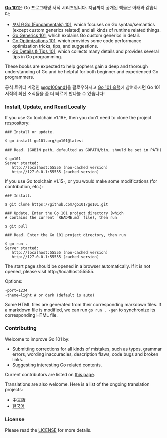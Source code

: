 
<b>[Go 101](https://go101.org)</b>은 Go 프로그래밍 서적 시리즈입니다.
지금까지 공개된 책들은 아래와 같습니다:

* [보세요Go (Fundamentals) 101](https://go101.org/article/101.html), which focuses on Go syntax/semantics (except custom generics related) and all kinds of runtime related things.
* [Go Generics 101](https://go101.org/generics/101.html), which explains Go custom generics in detail.
* [Go Optimizations 101](https://go101.org/optimizations/101.html), which provides some code performance optimization tricks, tips, and suggestions.
* [Go Details & Tips 101](https://go101.org/details-and-tips/101.html), which collects many details and provides several tips in Go programming.

These books are expected to help gophers gain a deep and thorough understanding of Go
and be helpful for both beginner and experienced Go programmers.

공식 트위터 계정인 [@go100and1](https://twitter.com/go100and1)을 팔로우하시고
[Go 101 슬랙](https://go-101.slack.com)에 참여하시면 Go 101 서적의 최신 소식들을
좀 더 빠르게 만나볼 수 있습니다!

### Install, Update, and Read Locally

If you use Go toolchain v1.16+, then you don't need to clone the project respository:

```shell
### Install or update.

$ go install go101.org/go101@latest

### Read. (GOBIN path, defaulted as GOPATH/bin, should be set in PATH)

$ go101
Server started:
   http://localhost:55555 (non-cached version)
   http://127.0.0.1:55555 (cached version)
```

If you use Go toolchain v1.15-, or you would make some modifications (for contribution, etc.):

```shell
### Install.

$ git clone https://github.com/go101/go101.git

### Update. Enter the Go 101 project directory (which
# contains the current `README.md` file), then run

$ git pull

### Read. Enter the Go 101 project directory, then run

$ go run .
Server started:
   http://localhost:55555 (non-cached version)
   http://127.0.0.1:55555 (cached version)
```

The start page should be opened in a browser automatically.
If it is not opened, please visit http://localhost:55555.

Options:
```
-port=1234
-theme=light # or dark (default is auto)
```

Some HTML files are generated from their corresponding markdown files.
If a markdown file is modified, we can run `go run . -gen`
to synchronize its corresponding HTML file.

### Contributing

Welcome to improve Go 101 by:
* Submitting corrections for all kinds of mistakes, such as typos, grammar errors, wording inaccuracies, description flaws, code bugs and broken links.
* Suggesting interesting Go related contents.

Current contributors are listed on [this page](https://go101.org/article/acknowledgements.html).

Translations are also welcome. Here is a list of the ongoing translation projects:

* [中文版](https://github.com/golang101/golang101)
* [한국어](https://github.com/go101korea/go101)

### License

Please read the [LICENSE](LICENSE) for more details.
